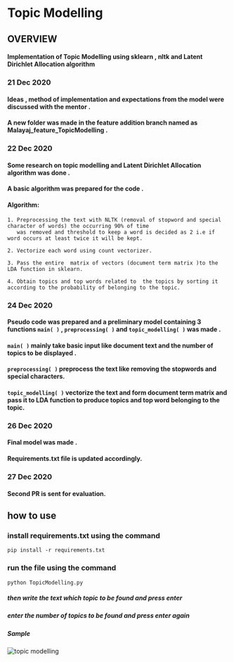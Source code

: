 # Topic Modelling

## OVERVIEW

#### Implementation of Topic Modelling using sklearn , nltk and Latent Dirichlet Allocation algorithm

### 21 Dec 2020

#### Ideas , method of implementation and expectations from the model were discussed with the mentor .

#### A new folder was made in the feature addition branch named as Malayaj_feature_TopicModelling .

### 22 Dec 2020

#### Some research on topic modelling and Latent Dirichlet Allocation algorithm was done .

#### A basic algorithm was prepared for the code .

#### Algorithm:

    1. Preprocessing the text with NLTK (removal of stopword and special character of words) the occurring 90% of time
       was removed and threshold to keep a word is decided as 2 i.e if word occurs at least twice it will be kept.

    2. Vectorize each word using count vectorizer.

    3. Pass the entire  matrix of vectors (document term matrix )to the LDA function in sklearn.

    4. Obtain topics and top words related to  the topics by sorting it according to the probability of belonging to the topic.

### 24 Dec 2020

#### Pseudo code was prepared and a preliminary model containing 3 functions `main( )` , `preprocessing( )` and `topic_modelling( )` was made .

#### `main( )` mainly take basic input like document text and the number of topics to be displayed .

#### `preprocessing( )` preprocess the text like removing the stopwords and special characters.

#### `topic_modelling( )` vectorize the text and form document term matrix and pass it to LDA function to produce topics and top word belonging to the topic.

### 26 Dec 2020

#### Final model was made .

#### Requirements.txt file is updated accordingly.

### 27 Dec 2020

#### Second PR is sent for evaluation.

## how to use

### install requirements.txt using the command

    pip install -r requirements.txt

### run the file using the command

    python TopicModelling.py

##### then write the text which topic to be found and press enter

##### enter the number of topics to be found and press enter again

##### Sample

![topic modelling](https://github.com/malayaj2000/rake_new2/blob/feature-addition/feature_enhancements/malayajrath_feature_TopicModeling/topicModelling.png)
